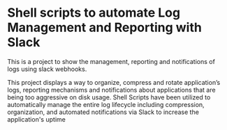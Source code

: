 # Shell scripts to automate Log Management and Reporting with Slack 
This is a project to show the  management, reporting and notifications of logs using slack webhooks.

This project displays a way to organize, compress and rotate application’s logs, reporting mechanisms and notifications about applications that are being too aggressive on disk usage. Shell Scripts have been utilized to automatically manage the entire log lifecycle including compression, organization, and automated notifications via Slack to increase the application's uptime 

